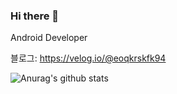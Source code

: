 ### Hi there 👋

Android Developer

블로그: https://velog.io/@eoqkrskfk94


![Anurag's github stats](https://github-readme-stats.vercel.app/api?username=eoqkrskfk94)

<!--
**eoqkrskfk94/eoqkrskfk94** is a ✨ _special_ ✨ repository because its `README.md` (this file) appears on your GitHub profile.

Here are some ideas to get you started:

- 🔭 I’m currently working on ...
- 🌱 I’m currently learning ...
- 👯 I’m looking to collaborate on ...
- 🤔 I’m looking for help with ...
- 💬 Ask me about ...
- 📫 How to reach me: ...
- 😄 Pronouns: ...
- ⚡ Fun fact: ...


[![solved.ac tier](http://mazassumnida.wtf/api/generate_badge?boj=eoqkrskfk94)](https://solved.ac/eoqkrskfk94)
-->



